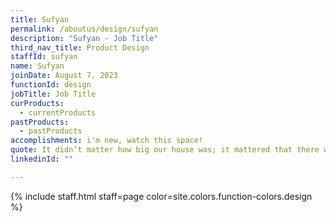 ```yaml
---
title: Sufyan
permalink: /aboutus/design/sufyan
description: "Sufyan - Job Title"
third_nav_title: Product Design
staffId: sufyan
name: Sufyan
joinDate: August 7, 2023
functionId: design
jobTitle: Job Title
curProducts:
  - currentProducts
pastProducts:
  - pastProducts
accomplishments: i'm new, watch this space!
quote: It didn’t matter how big our house was; it mattered that there was love in it.
linkedinId: ""

---
```


{% include staff.html staff=page color=site.colors.function-colors.design %}
